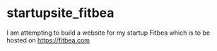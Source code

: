 # startupsite_fitbea
I am attempting to build a website for my startup Fitbea which is to be hosted on https://fitbea.com
